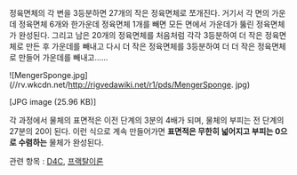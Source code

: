 정육면체의 각 변을 3등분하면 27개의 작은 정육면체로 쪼개진다. 거기서 각 면의 가운데 정육면체 6개와 한가운데 정육면체 1개를 빼면 모든
면에서 가운데가 뚫린 정육면체가 완성된다. 그리고 남은 20개의 정육면체를 처음처럼 각각 3등분하여 더 작은 정육면체로 만든 후 가운데를
빼내고 다시 더 작은 정육면체를 3등분하여 더 더 작은 정육면체로 만들어 가운데를 빼내고……

![MengerSponge.jpg](//rv.wkcdn.net/http://rigvedawiki.net/r1/pds/MengerSponge.
jpg)

[JPG image (25.96 KB)]

각 과정에서 물체의 표면적은 이전 단계의 3분의 4배가 되며, 물체의 부피는 전 단계의 27분의 20이 된다. 이런 식으로 계속 만들어가면
**표면적은 무한히 넓어지고 부피는 0으로 수렴하는** 물체가 완성된다.

관련 항목 : [D4C](D4C.md), [프랙탈이론](%ED%94%84%EB%9E%99%ED%83%88%20%EC%9D%B4%EB%A1%A0.md)

